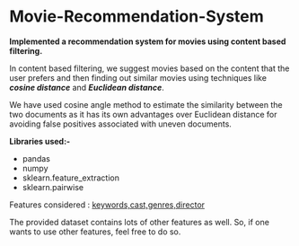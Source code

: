 # Movie-Recommendation-System

<b>Implemented a recommendation system for movies using content based filtering.</b>

In content based filtering, we suggest movies based on the content that the user prefers and then finding out similar movies using techniques like <b><i>cosine distance</b></i> and <b><i>Euclidean distance</b></i>.

We have used cosine angle method to estimate the similarity between the two documents as it has its own advantages over Euclidean distance for avoiding false positives associated with uneven documents.

<b>Libraries used:-</b>

* pandas
* numpy
* sklearn.feature_extraction 
* sklearn.pairwise

Features considered	: <u>keywords,cast,genres,director</u>

The provided dataset contains lots of other features as well. So, if one wants to use other features, feel free to do so.
